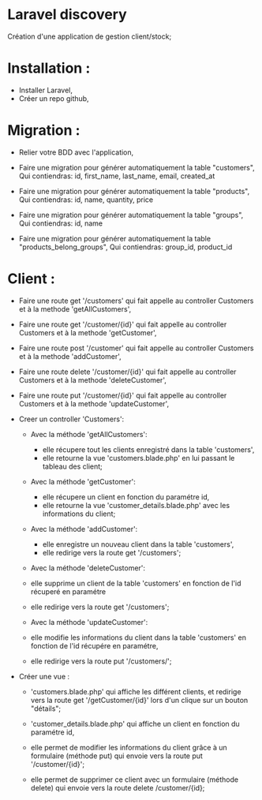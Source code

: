 # Laravel discovery

Création d'une application de gestion client/stock;

# Installation :

- Installer Laravel,
- Créer un repo github,

#  Migration :

- Relier votre BDD avec l'application,

- Faire une migration pour générer automatiquement la table "customers",
Qui contiendras: id, first_name, last_name, email, created_at

- Faire une migration pour générer automatiquement la table "products",
Qui contiendras: id, name, quantity, price

- Faire une migration pour générer automatiquement la table "groups",
Qui contiendras: id, name

- Faire une migration pour générer automatiquement la table "products_belong_groups",
Qui contiendras: group_id, product_id

# Client :

- Faire une route get '/customers' qui fait appelle au controller Customers et à la methode 'getAllCustomers',

- Faire une route get '/customer/{id}' qui fait appelle au controller Customers et à la methode 'getCustomer',

- Faire une route post '/customer' qui fait appelle au controller Customers et à la methode 'addCustomer',

- Faire une route delete '/customer/{id}' qui fait appelle au controller Customers et à la methode 'deleteCustomer',

- Faire une route put '/customer/{id}' qui fait appelle au controller Customers et à la methode 'updateCustomer',

- Creer un controller 'Customers':

  - Avec la méthode 'getAllCustomers':
    - elle récupere tout les clients enregistré dans la table 'customers',
    - elle retourne la vue 'customers.blade.php' en lui passant le tableau des client;

  - Avec la méthode 'getCustomer':
    - elle récupere un client en fonction du paramétre id,
    - elle retourne la vue 'customer_details.blade.php' avec les informations du client;

  - Avec la méthode 'addCustomer':
    - elle enregistre un nouveau client dans la table 'customers',
    - elle redirige vers la route get '/customers';

  - Avec la méthode 'deleteCustomer':
   - elle supprime un client de la table 'customers' en fonction de l'id récuperé en paramétre
   - elle redirige vers la route get '/customers';

  - Avec la méthode 'updateCustomer':
   - elle modifie les informations du client dans la table 'customers' en fonction de l'id récupére en paramétre,
   - elle redirige vers la route put '/customers/';

- Créer une vue :
  - 'customers.blade.php' qui affiche les différent clients, et redirige vers la route get '/getCustomer/{id}' lors d'un clique sur un bouton "détails";

  - 'customer_details.blade.php' qui affiche un client en fonction du paramétre id,
  - elle permet de modifier les informations du client grâce à un formulaire (méthode put) qui envoie vers la route put '/customer/{id}';
  - elle permet de supprimer ce client avec un formulaire (méthode delete) qui envoie vers la route delete /customer/{id};
